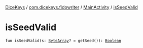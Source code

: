 [DiceKeys](../../index.md) / [com.dicekeys.fidowriter](../index.md) / [MainActivity](index.md) / [isSeedValid](./is-seed-valid.md)

# isSeedValid

`fun isSeedValid(s: `[`ByteArray`](https://kotlinlang.org/api/latest/jvm/stdlib/kotlin/-byte-array/index.html)`? = getSeed()): `[`Boolean`](https://kotlinlang.org/api/latest/jvm/stdlib/kotlin/-boolean/index.html)